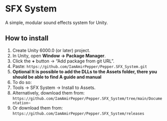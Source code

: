# SFX System

A simple, modular sound effects system for Unity.

## How to install
1. Create Unity 6000.0 (or later) project.
2. In Unity, open **Window → Package Manager**.
3. Click the **+** button → “Add package from git URL”.
4. Paste: `https://github.com/IamAmirPepper/Pepper.SFX_System.git`
5. **Optional It is possible to add the DLLs to the Assets folder, there you should be able to find A guide and manual**
6. To do so:
7. Tools -> SFX System -> Install to Assets.
8. Alternatively, download them from: `https://github.com/IamAmirPepper/Pepper.SFX_System/tree/main/Documentation~`
9. Or download them from: `https://github.com/IamAmirPepper/Pepper.SFX_System/releases`
      
